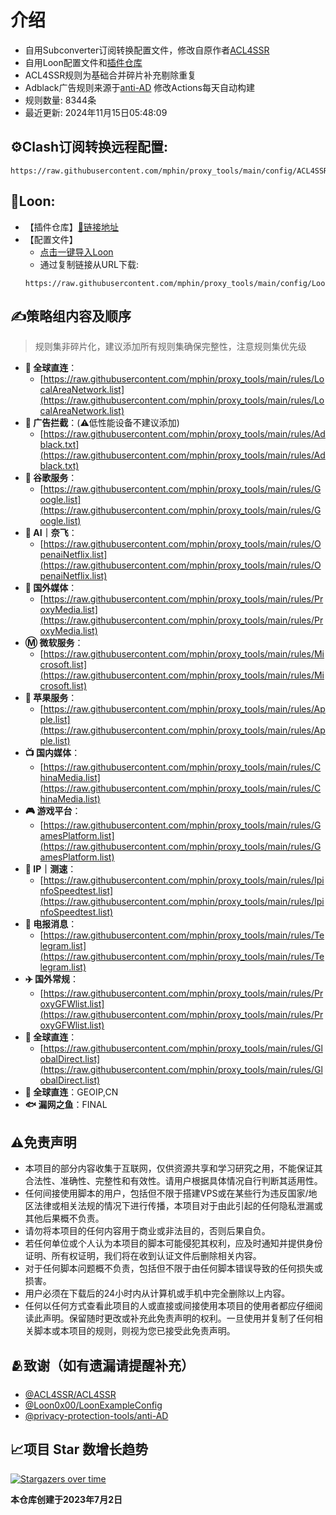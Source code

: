 # 介绍
* 自用Subconverter订阅转换配置文件，修改自原作者[ACL4SSR](https://github.com/ACL4SSR/ACL4SSR)  
* 自用Loon配置文件和[插件仓库](https://github.com/mphin/proxy_tools/blob/main/loon/readme.md)
* ACL4SSR规则为基础合并碎片补充剔除重复
* Adblack广告规则来源于[anti-AD](https://github.com/privacy-protection-tools/anti-AD) 修改Actions每天自动构建
* 规则数量: 8344条
* 最近更新: 2024年11月15日05:48:09
## ⚙Clash订阅转换远程配置:
```
https://raw.githubusercontent.com/mphin/proxy_tools/main/config/ACL4SSR_Online_Full_MultiMode_777.ini
```
## 🎈Loon:
* 【插件仓库】[🔗链接地址](https://github.com/mphin/proxy_tools/blob/main/loon/readme.md)
* 【配置文件】
  -  [点击一键导入Loon](https://www.nsloon.com/openloon/import?sub=https://raw.githubusercontent.com/mphin/proxy_tools/main/config/Loon_config_mphin.conf)
  -  通过复制链接从URL下载:
    ```
    https://raw.githubusercontent.com/mphin/proxy_tools/main/config/Loon_config_mphin.conf
    ```
## ✍策略组内容及顺序
> 规则集非碎片化，建议添加所有规则集确保完整性，注意规则集优先级
- **🎯 全球直连**：
  - [https://raw.githubusercontent.com/mphin/proxy_tools/main/rules/LocalAreaNetwork.list](https://raw.githubusercontent.com/mphin/proxy_tools/main/rules/LocalAreaNetwork.list)
- **🚫 广告拦截**：(⚠️低性能设备不建议添加)
  - [https://raw.githubusercontent.com/mphin/proxy_tools/main/rules/Adblack.txt](https://raw.githubusercontent.com/mphin/proxy_tools/main/rules/Adblack.txt)
- **📢 谷歌服务**：
  - [https://raw.githubusercontent.com/mphin/proxy_tools/main/rules/Google.list](https://raw.githubusercontent.com/mphin/proxy_tools/main/rules/Google.list)
- **🤖 AI｜奈飞**：
  - [https://raw.githubusercontent.com/mphin/proxy_tools/main/rules/OpenaiNetflix.list](https://raw.githubusercontent.com/mphin/proxy_tools/main/rules/OpenaiNetflix.list)
- **🎥 国外媒体**：
  - [https://raw.githubusercontent.com/mphin/proxy_tools/main/rules/ProxyMedia.list](https://raw.githubusercontent.com/mphin/proxy_tools/main/rules/ProxyMedia.list)
- **Ⓜ️ 微软服务**：
  - [https://raw.githubusercontent.com/mphin/proxy_tools/main/rules/Microsoft.list](https://raw.githubusercontent.com/mphin/proxy_tools/main/rules/Microsoft.list)
- **🍎 苹果服务**：
  - [https://raw.githubusercontent.com/mphin/proxy_tools/main/rules/Apple.list](https://raw.githubusercontent.com/mphin/proxy_tools/main/rules/Apple.list)
- **📺 国内媒体**：
  - [https://raw.githubusercontent.com/mphin/proxy_tools/main/rules/ChinaMedia.list](https://raw.githubusercontent.com/mphin/proxy_tools/main/rules/ChinaMedia.list)
- **🎮 游戏平台**：
  - [https://raw.githubusercontent.com/mphin/proxy_tools/main/rules/GamesPlatform.list](https://raw.githubusercontent.com/mphin/proxy_tools/main/rules/GamesPlatform.list)
- **📡 IP｜测速**：
  - [https://raw.githubusercontent.com/mphin/proxy_tools/main/rules/IpinfoSpeedtest.list](https://raw.githubusercontent.com/mphin/proxy_tools/main/rules/IpinfoSpeedtest.list)
- **📲 电报消息**：
  - [https://raw.githubusercontent.com/mphin/proxy_tools/main/rules/Telegram.list](https://raw.githubusercontent.com/mphin/proxy_tools/main/rules/Telegram.list)
- **✈️ 国外常规**：
  - [https://raw.githubusercontent.com/mphin/proxy_tools/main/rules/ProxyGFWlist.list](https://raw.githubusercontent.com/mphin/proxy_tools/main/rules/ProxyGFWlist.list)
- **🎯 全球直连**：
  - [https://raw.githubusercontent.com/mphin/proxy_tools/main/rules/GlobalDirect.list](https://raw.githubusercontent.com/mphin/proxy_tools/main/rules/GlobalDirect.list)
- **🎯 全球直连**：GEOIP,CN
- **🐟 漏网之鱼**：FINAL
## ⚠️免责声明
- 本项目的部分内容收集于互联网，仅供资源共享和学习研究之用，不能保证其合法性、准确性、完整性和有效性。请用户根据具体情况自行判断其适用性。
- 任何间接使用脚本的用户，包括但不限于搭建VPS或在某些行为违反国家/地区法律或相关法规的情况下进行传播，本项目对于由此引起的任何隐私泄漏或其他后果概不负责。
- 请勿将本项目的任何内容用于商业或非法目的，否则后果自负。
- 若任何单位或个人认为本项目的脚本可能侵犯其权利，应及时通知并提供身份证明、所有权证明，我们将在收到认证文件后删除相关内容。
- 对于任何脚本问题概不负责，包括但不限于由任何脚本错误导致的任何损失或损害。
- 用户必须在下载后的24小时内从计算机或手机中完全删除以上内容。
- 任何以任何方式查看此项目的人或直接或间接使用本项目的使用者都应仔细阅读此声明。保留随时更改或补充此免责声明的权利。一旦使用并复制了任何相关脚本或本项目的规则，则视为您已接受此免责声明。
## 🫂致谢（如有遗漏请提醒补充）
- [@ACL4SSR/ACL4SSR](https://github.com/ACL4SSR/ACL4SSR)
- [@Loon0x00/LoonExampleConfig](https://github.com/Loon0x00/LoonExampleConfig)
- [@privacy-protection-tools/anti-AD](https://github.com/privacy-protection-tools/anti-AD)
## 📈项目 Star 数增长趋势
[![Stargazers over time](https://starchart.cc/mphin/proxy_tools.svg)](https://starchart.cc/mphin/proxy_tools)

**本仓库创建于2023年7月2日**
